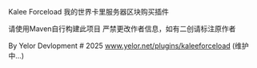 Kalee Forceload
我的世界卡里服务器区块购买插件

请使用Maven自行构建此项目
严禁更改作者信息，如有二创请标注原作者

By Yelor Devlopment # 2025
www.yelor.net/plugins/kaleeforceload (维护中...)


